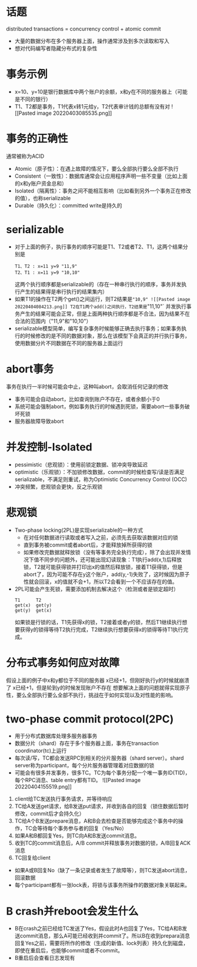 # 话题
 distributed transactions = concurrency control + atomic commit
  - 大量的数据分布在多个服务器上面，操作通常涉及到多次读取和写入
  - 想对代码编写者隐藏分布式的复杂性
# 事务示例
- x=10、y=10是银行数据库中两个账户的余额，x和y在不同的服务器上（可能是不同的银行）
- T1、T2都是事务，T1代表x转1元给y，T2代表审计钱的总额有没有对
![[Pasted image 20220403085535.png]]
# 事务的正确性
通常被称为ACID
- Atomic（原子性）：在遇上故障的情况下，要么全部执行要么全部不执行
- Consistent（一致性）：数据库通常会让应用程序声明一些不变量（比如上面的x和y账户资金总和）
- Isolated（隔离性）：事务之间不能相互影响（比如看到另外一个事务正在修改的值），也称serializable
- Durable（持久化）：committed write是持久的
# serializable
- 对于上面的例子，执行事务的顺序可能是T1、T2或者T2、T1，这两个结果分别是
	```
	T1、T2 : x=11 y=9 "11,9" 
	T2、T1 : x=11 y=9 "10,10"
	```
	这两个执行顺序都是serializable的（存在一种串行执行的顺序，事务并发执行产生的结果得是串行执行的结果集内）
- 如果T1的操作在T2两个get()之间运行，则T2结果是`"10,9"
	![[Pasted image 20220404084213.png]]
	T2在T1两个add()之间执行，T2结果是`"11,10"`
	并发执行事务产生的结果可能会正常，但是上面两种执行顺序都是不合法，因为结果不在合法的范围内（"11,9"和"10,10"）
- serializable模型简单，编写复杂事务时候能够正确去执行事务；如果事务执行的时候修改的是不同的数据对象，那么在该模型下会真正的并行执行事务，使用数据分片不同数据在不同的服务器上面运行
# abort事务
事务在执行一半时候可能会中止，这种叫abort，会取消任何记录的修改
- 事务可能会自动abort，比如查询到账户不存在，或者余额小于0
- 系统可能会强制abort，例如事务执行的时候遇到死锁，需要abort一些事务破坏死锁
- 服务器故障导致abort
# 并发控制-Isolated
- pessimistic（悲观锁）：使用前锁定数据、锁冲突导致延迟
- optimistic（乐观锁）：不加锁修改数据，commit的时候检查写/读是否满足serializable，不满足则重试，称为Optimistic Concurrency Control (OCC)
- 冲突频繁，悲观锁会更快，反之乐观锁
# 悲观锁
- Two-phase locking(2PL)是实现serializable的一种方式
	- 在对任何数据进行读取或者写入之前，必须先去获取该数据对应的锁
	- 直到事务被commit或者abort后，才能释放掉所获得的锁
	- 如果修改完数据就释放锁（没有等事务完全执行完成），除了会出现并发情况下值不同步的问题外，还可能出现幻读现象：T1执行add(x,1)后释放锁，T2就可能获得锁并打印出x的值然后释放锁，接着T1获得锁，但是abort了，因为可能不存在y这个账户，add(y,-1)失败了，这时候因为原子性就会回滚，x的值就不会+1，所以T2会看到一个不应该存在的值。
- 2PL可能会产生死锁，需要添加机制去解决这个（检测或者是锁定超时）
	```
	T1      T2
  get(x)  get(y)
  get(y)  get(x)
	```
	如果锁是行锁的话，T1先获得x的锁，T2接着或者y的锁，然后T1继续执行想要获得y的锁得等待T2执行完成，T2继续执行想要获得x的锁得等待T1执行完成。
# 分布式事务如何应对故障
假设上面的例子中x和y都位于不同的服务器
x已经+1，但刚好执行y的时候就崩溃了
x已经+1，但是轮到y的时候发现账户不存在
想要解决上面的问题就得实现原子性，要么全部执行要么全部不执行，挑战在于如何实现以及对性能的影响。
# two-phase commit protocol(2PC)
- 用于分布式数据库处理多服务器事务
- 数据分片（shard）存在于多个服务器上面，事务在transaction coordinator(tc)上运行
- 每次读/写，TC都会发送RPC到相关的分片服务器（shard server）。shard server称为participant，每个分片服务器管理着对应数据的锁
- 可能会有很多并发事务，很多TC。TC为每个事务分配一个唯一事务ID(TID)，每个RPC消息、table entry都有TID。
  ![[Pasted image 20220404155519.png]]
1. client给TC发送执行事务请求，并等待响应
2. TC给A发送get请求，给B发送put请求，并收到各自的回复（锁住数据后暂时修改，commit后才会持久化）
3. TC给A个B发送prepare消息，A和B会去检查是否能够完成这个事务中的操作，TC会等待每个事务参与者的回复（Yes/No）
4. 如果A和B都回复Yes，则TC向A和B发送commit消息。
5. 收到TC的commit消息后，A/B commit并释放事务对数据的锁，A/B回复ACK消息
6. TC回复给client
- 如果A或B回复No（缺了一条记录或者发生了故障等），则TC发送abort消息，回滚数据
- 每个participant都有一张lock表，将锁与该事务所操作的数据对象关联起来。
# B crash并reboot会发生什么
- B在crash之前已经给TC发送了Yes，假设此时A也回复了Yes，TC给A和B发送commit消息，那么A可能已经收到并commit了。所以B在收到prepara消息回复Yes之前，需要将所作的修改（生成的新值、lock列表）持久化到磁盘，即使在重启后，也能够commit或者不commit。
- B重启后会查看日志发现有